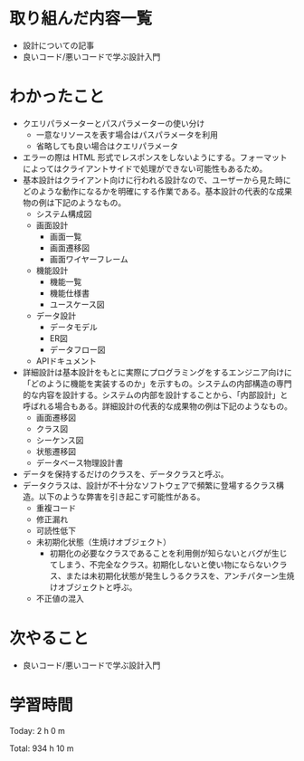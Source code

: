 # 取り組んだ内容一覧
- 設計についての記事
- 良いコード/悪いコードで学ぶ設計入門

# わかったこと
- クエリパラメーターとパスパラメーターの使い分け
  - 一意なリソースを表す場合はパスパラメータを利用
  - 省略しても良い場合はクエリパラメータ
- エラーの際は HTML 形式でレスポンスをしないようにする。フォーマットによってはクライアントサイドで処理ができない可能性もあるため。
- 基本設計はクライアント向けに行われる設計なので、ユーザーから見た時にどのような動作になるかを明確にする作業である。基本設計の代表的な成果物の例は下記のようなもの。
  - システム構成図
  - 画面設計
    - 画面一覧
    - 画面遷移図
    - 画面ワイヤーフレーム
  - 機能設計
    - 機能一覧
    - 機能仕様書
    - ユースケース図
  - データ設計
    - データモデル
    - ER図
    - データフロー図
  - APIドキュメント
- 詳細設計は基本設計をもとに実際にプログラミングをするエンジニア向けに「どのように機能を実装するのか」を示すもの。システムの内部構造の専門的な内容を設計する。システムの内部を設計することから、「内部設計」と呼ばれる場合もある。詳細設計の代表的な成果物の例は下記のようなもの。
  - 画面遷移図
  - クラス図
  - シーケンス図
  - 状態遷移図
  - データベース物理設計書
- データを保持するだけのクラスを、データクラスと呼ぶ。
- データクラスは、設計が不十分なソフトウェアで頻繁に登場するクラス構造。以下のような弊害を引き起こす可能性がある。
  - 重複コード
  - 修正漏れ
  - 可読性低下
  - 未初期化状態（生焼けオブジェクト）
    - 初期化の必要なクラスであることを利用側が知らないとバグが生じてしまう、不完全なクラス。初期化しないと使い物にならないクラス、または未初期化状態が発生しうるクラスを、アンチパターン生焼けオブジェクトと呼ぶ。
  - 不正値の混入

# 次やること
- 良いコード/悪いコードで学ぶ設計入門

# 学習時間
Today: 2 h 0 m

Total: 934 h 10 m
